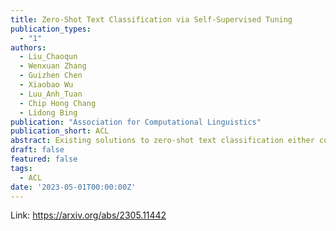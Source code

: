 ```yaml
---
title: Zero-Shot Text Classification via Self-Supervised Tuning
publication_types:
  - "1"
authors:
  - Liu_Chaoqun
  - Wenxuan Zhang
  - Guizhen Chen
  - Xiaobao Wu
  - Luu_Anh_Tuan
  - Chip Hong Chang
  - Lidong Bing
publication: "Association for Computational Linguistics"
publication_short: ACL
abstract: Existing solutions to zero-shot text classification either conduct prompting with pre-trained language models, which is sensitive to the choices of templates, or rely on large-scale annotated data of relevant tasks for meta-tuning. In this work, we propose a new paradigm based on self-supervised learning to solve zero-shot text classification tasks by tuning the language models with unlabeled data, called self-supervised tuning. By exploring the inherent structure of free texts, we propose a new learning objective called first sentence prediction to bridge the gap between unlabeled data and text classification tasks. After tuning the model to learn to predict the first sentence in a paragraph based on the rest, the model is able to conduct zero-shot inference on unseen tasks such as topic classification and sentiment analysis. Experimental results show that our model outperforms the state-of-the-art baselines on 7 out of 10 tasks. Moreover, the analysis reveals that our model is less sensitive to the prompt design.
draft: false
featured: false
tags:
  - ACL
date: '2023-05-01T00:00:00Z'
---
```

Link: https://arxiv.org/abs/2305.11442